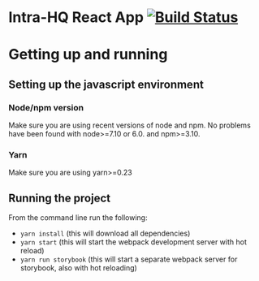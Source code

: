 # Intra-HQ React App [![Build Status](https://travis-ci.org/aefox/intra-hq.svg?branch=master)](https://travis-ci.org/aefox/intra-hq)

# Getting up and running

## Setting up the javascript environment

### Node/npm version
Make sure you are using recent versions of node and npm. No problems have been found with node>=7.10 or 6.0. and npm>=3.10.

### Yarn
Make sure you are using yarn>=0.23

## Running the project

From the command line run the following:
- `yarn install` (this will download all dependencies)
- `yarn start` (this will start the webpack development server with hot reload)
- `yarn run storybook` (this will start a separate webpack server for storybook, also with hot reloading)
